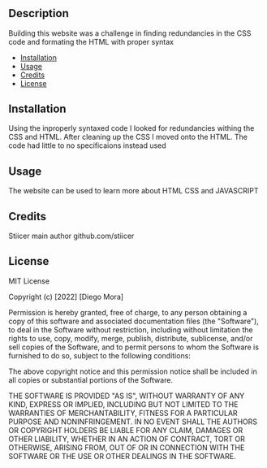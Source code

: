 # <Your-Project-Title>

## Description

Building this website was a challenge in finding redundancies in the CSS code and formating the HTML with proper syntax



- [Installation](#installation)
- [Usage](#usage)
- [Credits](#credits)
- [License](#license)

## Installation

Using the inproperly syntaxed code I looked for redundancies withing the CSS and HTML. After cleaning up the CSS I moved onto the HTML. The code had little to no specificaions instead used 

## Usage

The website can be used to learn more about HTML CSS and JAVASCRIPT

## Credits

Stiicer main author
github.com/stiicer

## License

MIT License

Copyright (c) [2022] [Diego Mora]

Permission is hereby granted, free of charge, to any person obtaining a copy
of this software and associated documentation files (the "Software"), to deal
in the Software without restriction, including without limitation the rights
to use, copy, modify, merge, publish, distribute, sublicense, and/or sell
copies of the Software, and to permit persons to whom the Software is
furnished to do so, subject to the following conditions:

The above copyright notice and this permission notice shall be included in all
copies or substantial portions of the Software.

THE SOFTWARE IS PROVIDED "AS IS", WITHOUT WARRANTY OF ANY KIND, EXPRESS OR
IMPLIED, INCLUDING BUT NOT LIMITED TO THE WARRANTIES OF MERCHANTABILITY,
FITNESS FOR A PARTICULAR PURPOSE AND NONINFRINGEMENT. IN NO EVENT SHALL THE
AUTHORS OR COPYRIGHT HOLDERS BE LIABLE FOR ANY CLAIM, DAMAGES OR OTHER
LIABILITY, WHETHER IN AN ACTION OF CONTRACT, TORT OR OTHERWISE, ARISING FROM,
OUT OF OR IN CONNECTION WITH THE SOFTWARE OR THE USE OR OTHER DEALINGS IN THE
SOFTWARE.
